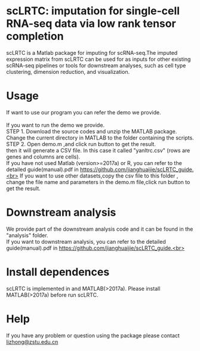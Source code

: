 # scLRTC: imputation for single-cell RNA-seq data via low rank tensor completion
scLRTC is a Matlab package for imputing for scRNA-seq.The imputed expression matrix from scLRTC can be used for as inputs for other existing scRNA-seq pipelines or tools for downstream analyses, such as cell type clustering, dimension reduction, and visualization.
# Usage
If want to use our program you can refer the demo we provide.<br>  
If you want to run the demo we provide.<br> 
STEP 1. Download the source codes and unzip the MATLAB package. Change the current directory in MATLAB to the folder containing the scripts.<br> 
STEP 2. Open demo.m ,and click run button to get the result.<br> 
then it will generate a CSV file. In this case it called "yanltrc.csv" (rows are genes and columns are cells).<br> 
If you have not used Matlab (version>=2017a) or R, you can refer to the detailed guide(manual).pdf in https://github.com/jianghuaijie/scLRTC_guide.<br>
If you want to use other datasets,copy the csv file to this folder , change the file name and parameters in the demo.m file,click run button to get the result.
# Downstream analysis
We provide part of the downstream analysis code and it can be found in the "analysis" folder.<br>
If you want to downstream analysis, you can refer to the detailed guide(manual).pdf in https://github.com/jianghuaijie/scLRTC_guide.<br>
# Install dependences
scLRTC is implemented in  and MATLAB(>2017a). Please install MATLAB(>2017a) before run scLRTC. 
# Help
If you have any problem or question using the package please contact lizhong@zstu.edu.cn
